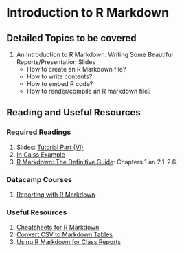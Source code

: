 # Introduction to R Markdown

## Detailed Topics to be covered

1. An Introduction to R Markdown: Writing Some Beautiful Reports/Presentation Slides
    - How to create an R Markdown file?
    - How to write contents?
    - How to embed R code?
    - How to render/compile an R markdown file?
    
## Reading and Useful Resources

### Required Readings

1. Slides:  [Tutorial Part (VI)](../lecture/intro-to-R_part6.Rmd)
2. [In Calss Example](../lecture/examples/intro-to-R-markdown-example.Rmd)
2. [R Markdown: The Definitive Guide](https://bookdown.org/yihui/rmarkdown/): Chapters 1 an 2.1-2.6.

### Datacamp Courses

1. [Reporting with R Markdown](https://www.datacamp.com/courses/reporting-with-r-markdown)

### Useful Resources

1. [Cheatsheets for R Markdown](https://github.com/rstudio/cheatsheets/raw/master/rmarkdown-2.0.pdf)
2. [Convert CSV to Markdown Tables](https://donatstudios.com/CsvToMarkdownTable)
3. [Using R Markdown for Class Reports](http://www.stat.cmu.edu/~cshalizi/rmarkdown/)